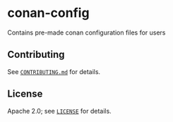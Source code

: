 # conan-config

Contains pre-made conan configuration files for users

## Contributing

See [`CONTRIBUTING.md`](CONTRIBUTING.md) for details.

## License

Apache 2.0; see [`LICENSE`](LICENSE) for details.
